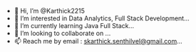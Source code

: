 - 👋 Hi, I’m @Karthick2215
- 👀 I’m interested in Data Analytics, Full Stack Development...
- 🌱 I’m currently learning Java Full Stack...
- 💞️ I’m looking to collaborate on ...
- 📫 Reach me by email : skarthick.senthilvel@gmail.com...

<!---
Karthick2215/Karthick2215 is a ✨ special ✨ repository because its `README.md` (this file) appears on your GitHub profile.
You can click the Preview link to take a look at your changes.
--->
